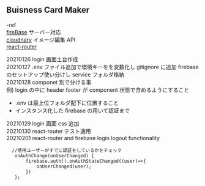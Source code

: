 ## Buisness Card Maker

-ref  
[fireBase](https://firebase.google.com/?authuser=0) サーバー対応  
[cloudnary](https://cloudinary.com/) イメージ編集 API  
[react-router](https://reactrouter.com/web/guides/quick-start)

20210126 login 画面土台作成  
20210127 .env ファイル追加で環境キーをを変数化し gitignore に追加 firebase のセットアップ使い分けし service フォルダ格納  
20210128 componet 別で分ける事  
例) login の中に header footer が component 状態で含めるようにすること

- .env は最上位フォルダ配下に位置すること
- インスタンス化した firebase の用いて認証まで

20210129 login 画面 css 追加  
20210130 react-router テスト適用  
20210201 react-router and firebase login logout functionality

```
  //使用ユーザーがすでに認証をしているかをチェック
   onAuthChange(onUserChanged) {
       firebase.auth().onAuthStateChanged((user)=>{
           onUserChanged(user);
       })
   };
```
